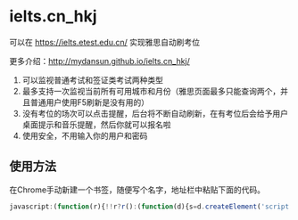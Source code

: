 # ielts.cn_hkj
可以在 https://ielts.etest.edu.cn/ 实现雅思自动刷考位

更多介绍：http://mydansun.github.io/ielts.cn_hkj/

1. 可以监视普通考试和签证类考试两种类型
2. 最多支持一次监视当前所有可用城市和月份（雅思页面最多只能查询两个，并且普通用户使用F5刷新是没有用的）
3. 没有考位的场次可以点击提醒，后台将不断自动刷新，在有考位后会给予用户桌面提示和音乐提醒，然后你就可以报名啦
4. 使用安全，不用输入你的用户和密码

## 使用方法
在Chrome手动新建一个书签，随便写个名字，地址栏中粘贴下面的代码。
```javascript
javascript:(function(r){!!r?r():(function(d){s=d.createElement('script');s.setAttribute('src','https://raw.githubusercontent.com/mydansun/ielts.cn_hkj/master/ielts.js?v='+Date.parse(new Date()));s.setAttribute('charset','utf-8');d.getElementsByTagName('head')[0].appendChild(s)})(document)})(window.onlyke)
```
